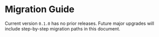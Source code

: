 # Migration Guide

Current version `0.1.0` has no prior releases. Future major upgrades will include step-by-step migration paths in this document.
